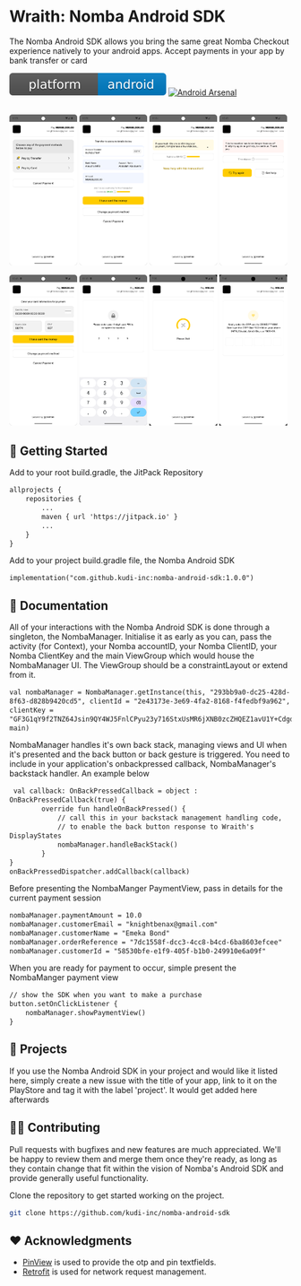 # Wraith: Nomba Android SDK

The Nomba Android SDK allows you bring the same great Nomba Checkout experience natively to your android apps. 
Accept payments in your app by bank transfer or card

[![Platform](/platform.svg)]()
[![Android Arsenal]( https://img.shields.io/badge/Android%20Arsenal-Pentecost-green.svg?style=flat)](https://android-arsenal.com/details/1/7327)
<br><br>

<p float="left">
  <img src="/1.png" width="24%" />
  <img src="/2.png" width="24%" />
  <img src="/3.png" width="24%" />
  <img src="/4.png" width="24%" /> 
</p>


<p float="left">
  <img src="/5.png" width="24%" />
  <img src="/6.png" width="24%" />
  <img src="/7.png" width="24%" />
  <img src="/8.png" width="24%" />
</p>


## 🚀 Getting Started

Add to your root build.gradle, the JitPack Repository

```
allprojects {
    repositories {
        ...
        maven { url 'https://jitpack.io' }
        ...
    }
}
```

Add to your project build.gradle file, the Nomba Android SDK

```
implementation("com.github.kudi-inc:nomba-android-sdk:1.0.0")
```


## 📖 Documentation

All of your interactions with the Nomba Android SDK is done through a singleton, the NombaManager. 
Initialise it as early as you can, pass the activity (for Context), your Nomba accountID, your Nomba ClientID, your Nomba ClientKey 
and the main ViewGroup which would house the NombaManager UI. The ViewGroup should be a constraintLayout or extend from it.    

```
val nombaManager = NombaManager.getInstance(this, "293bb9a0-dc25-428d-8f63-d828b9420cd5", clientId = "2e43173e-3e69-4fa2-8168-f4fedbf9a962", clientKey = "GF3G1qY9f2TNZ64Jsin9QY4WJ5FnlCPyu23y716StxUsMR6jXNB0zcZHQEZ1avU1Y+CdgdrzW5zHefMlblXGmQ==", main)
```

NombaManager handles it's own back stack, managing views and UI when it's presented and the back button or back gesture is 
triggered. You need to include in your application's onbackpressed callback, NombaManager's backstack handler. An example below

```
 val callback: OnBackPressedCallback = object : OnBackPressedCallback(true) {
        override fun handleOnBackPressed() {
            // call this in your backstack management handling code,
            // to enable the back button response to Wraith's DisplayStates
            nombaManager.handleBackStack()
        }
}
onBackPressedDispatcher.addCallback(callback)
```

Before presenting the NombaManger PaymentView, pass in details for the current payment session 

```
nombaManager.paymentAmount = 10.0
nombaManager.customerEmail = "knightbenax@gmail.com"
nombaManager.customerName = "Emeka Bond"
nombaManager.orderReference = "7dc1558f-dcc3-4cc8-b4cd-6ba8603efcee"
nombaManager.customerId = "58530bfe-e1f9-405f-b1b0-249910e6a09f"
```


When you are ready for payment to occur, simple present the NombaManger payment view

```
// show the SDK when you want to make a purchase
button.setOnClickListener {
    nombaManager.showPaymentView()
}
```


## 📱 Projects

If you use the Nomba Android SDK in your project and would like it listed here, simply create a new issue with the title of your app, link to it on the PlayStore and tag it
with the label 'project'. It would get added here afterwards


## 👨‍💻 Contributing

Pull requests with bugfixes and new features are much appreciated. We'll be happy to review them and merge them once they're ready, as long as they contain change that fit within the vision of Nomba's Android SDK and provide generally useful functionality.

Clone the repository to get started working on the project.

```bash
git clone https://github.com/kudi-inc/nomba-android-sdk
```


## ❤️ Acknowledgments

- [PinView](https://github.com/ChaosLeung/PinView) is used to provide the otp and pin textfields.
- [Retrofit](https://github.com/square/retrofit) is used for network request management.

